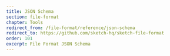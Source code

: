 ```yaml
---
title: JSON Schema
section: file-format
chapter: Tools
redirect_from: /file-format/reference/json-schema
redirect_to: https://github.com/sketch-hq/sketch-file-format
order: 101
excerpt: File Format JSON Schema
---
```

